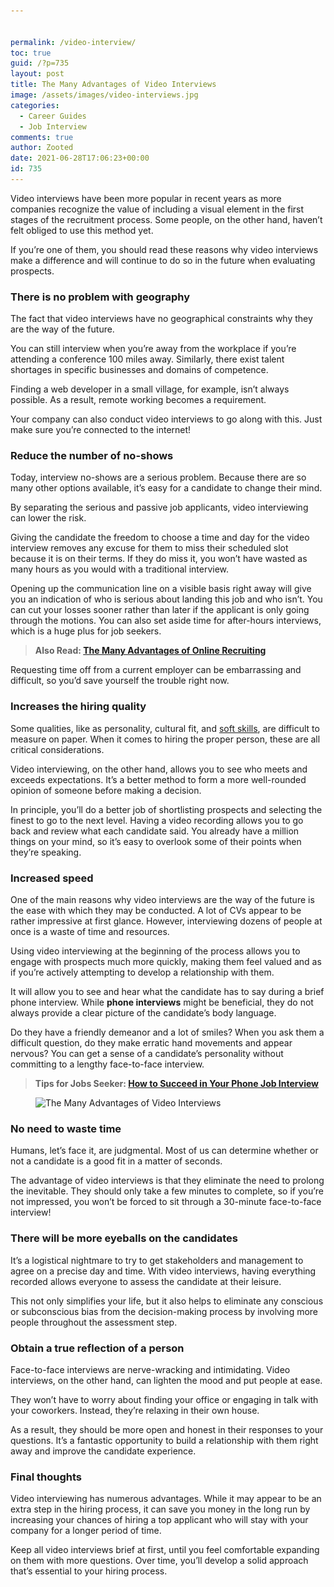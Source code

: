```yaml
---


permalink: /video-interview/
toc: true
guid: /?p=735
layout: post
title: The Many Advantages of Video Interviews
image: /assets/images/video-interviews.jpg
categories:
  - Career Guides
  - Job Interview
comments: true
author: Zooted
date: 2021-06-28T17:06:23+00:00
id: 735
---
```

Video interviews have been more popular in recent years as more companies recognize the value of including a visual element in the first stages of the recruitment process. Some people, on the other hand, haven&#8217;t felt obliged to use this method yet.

If you&#8217;re one of them, you should read these reasons why video interviews make a difference and will continue to do so in the future when evaluating prospects.



### **There is no problem with geography**

The fact that video interviews have no geographical constraints why they are the way of the future.

You can still interview when you&#8217;re away from the workplace if you&#8217;re attending a conference 100 miles away. Similarly, there exist talent shortages in specific businesses and domains of competence.

Finding a web developer in a small village, for example, isn&#8217;t always possible. As a result, remote working becomes a requirement.

Your company can also conduct video interviews to go along with this. Just make sure you&#8217;re connected to the internet!

### **Reduce the number of no-shows**

Today, interview no-shows are a serious problem. Because there are so many other options available, it&#8217;s easy for a candidate to change their mind.

By separating the serious and passive job applicants, video interviewing can lower the risk.

Giving the candidate the freedom to choose a time and day for the video interview removes any excuse for them to miss their scheduled slot because it is on their terms. If they do miss it, you won&#8217;t have wasted as many hours as you would with a traditional interview.

Opening up the communication line on a visible basis right away will give you an indication of who is serious about landing this job and who isn&#8217;t. You can cut your losses sooner rather than later if the applicant is only going through the motions. You can also set aside time for after-hours interviews, which is a huge plus for job seekers.

<blockquote class="wp-block-quote">
  <p>
    <strong>Also Read: <a href="/the-many-advantages-of-online-recruiting/">The Many Advantages of Online Recruiting</a></strong>
  </p>
</blockquote>

Requesting time off from a current employer can be embarrassing and difficult, so you&#8217;d save yourself the trouble right now.

### **Increases the hiring quality**

Some qualities, like as personality, cultural fit, and [soft skills](/tips-on-how-to-improve-your-soft-skills-at-work/), are difficult to measure on paper. When it comes to hiring the proper person, these are all critical considerations.

Video interviewing, on the other hand, allows you to see who meets and exceeds expectations. It&#8217;s a better method to form a more well-rounded opinion of someone before making a decision.

In principle, you&#8217;ll do a better job of shortlisting prospects and selecting the finest to go to the next level. Having a video recording allows you to go back and review what each candidate said. You already have a million things on your mind, so it&#8217;s easy to overlook some of their points when they&#8217;re speaking.

### **Increased speed**

One of the main reasons why video interviews are the way of the future is the ease with which they may be conducted. A lot of CVs appear to be rather impressive at first glance. However, interviewing dozens of people at once is a waste of time and resources.

Using video interviewing at the beginning of the process allows you to engage with prospects much more quickly, making them feel valued and as if you&#8217;re actively attempting to develop a relationship with them.

It will allow you to see and hear what the candidate has to say during a brief phone interview. While **phone interviews** might be beneficial, they do not always provide a clear picture of the candidate&#8217;s body language.

Do they have a friendly demeanor and a lot of smiles? When you ask them a difficult question, do they make erratic hand movements and appear nervous? You can get a sense of a candidate&#8217;s personality without committing to a lengthy face-to-face interview.

<blockquote class="wp-block-quote">
  <p>
    <strong>Tips for Jobs Seeker: <a href="/how-to-succeed-in-your-phone-job-interview/">How to Succeed in Your Phone Job Interview</a></strong>
  </p>
</blockquote>



<div class="wp-block-image">
  <figure class="aligncenter size-large"><img loading="lazy" width="740" height="494" src="/wp-content/uploads/2021/06/The-Many-Advantages-of-Video-Interviews.jpg" alt="The Many Advantages of Video Interviews" class="wp-image-736" srcset="/wp-content/uploads/2021/06/The-Many-Advantages-of-Video-Interviews.jpg 740w, /wp-content/uploads/2021/06/The-Many-Advantages-of-Video-Interviews-300x200.jpg 300w" sizes="(max-width: 740px) 100vw, 740px" /></figure>
</div>



### **No need to waste time**

Humans, let&#8217;s face it, are judgmental. Most of us can determine whether or not a candidate is a good fit in a matter of seconds.

The advantage of video interviews is that they eliminate the need to prolong the inevitable. They should only take a few minutes to complete, so if you&#8217;re not impressed, you won&#8217;t be forced to sit through a 30-minute face-to-face interview!

### **There will be more eyeballs on the candidates**

It&#8217;s a logistical nightmare to try to get stakeholders and management to agree on a precise day and time. With video interviews, having everything recorded allows everyone to assess the candidate at their leisure.

This not only simplifies your life, but it also helps to eliminate any conscious or subconscious bias from the decision-making process by involving more people throughout the assessment step.

### **Obtain a true reflection of a person**

Face-to-face interviews are nerve-wracking and intimidating. Video interviews, on the other hand, can lighten the mood and put people at ease.

They won&#8217;t have to worry about finding your office or engaging in talk with your coworkers. Instead, they&#8217;re relaxing in their own house.

As a result, they should be more open and honest in their responses to your questions. It&#8217;s a fantastic opportunity to build a relationship with them right away and improve the candidate experience.

### **Final thoughts**

Video interviewing has numerous advantages. While it may appear to be an extra step in the hiring process, it can save you money in the long run by increasing your chances of hiring a top applicant who will stay with your company for a longer period of time.

Keep all video interviews brief at first, until you feel comfortable expanding on them with more questions. Over time, you&#8217;ll develop a solid approach that&#8217;s essential to your hiring process.

